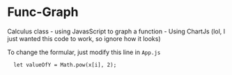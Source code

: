 # Func-Graph
Calculus class - using JavasScript to graph a function - Using ChartJs (lol, I just wanted this code to work, so ignore how it looks)

To change the formular, just modify this line in  <code>App.js</code>

<pre><code>  let valueOfY = Math.pow(x[i], 2);</code></pre>
